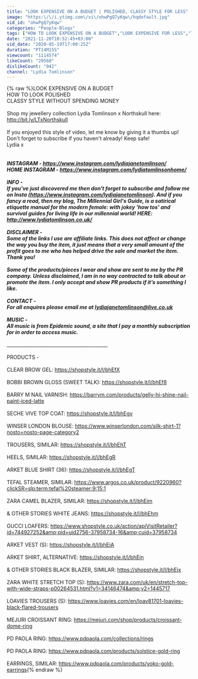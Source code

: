 ```yaml
---
title: "LOOK EXPENSIVE ON A BUDGET | POLISHED, CLASSY STYLE FOR LESS"
image: "https:\/\/i.ytimg.com\/vi\/ohwPgQ7yKqw\/hqdefault.jpg"
vid_id: "ohwPgQ7yKqw"
categories: "People-Blogs"
tags: ["HOW TO LOOK EXPENSIVE ON A BUDGET","LOOK EXPENSIVE FOR LESS","look classy"]
date: "2021-11-20T10:52:45+03:00"
vid_date: "2020-05-19T17:00:25Z"
duration: "PT14M15S"
viewcount: "1114574"
likeCount: "29560"
dislikeCount: "942"
channel: "Lydia Tomlinson"
---
```

{% raw %}LOOK EXPENSIVE ON A BUDGET<br />HOW TO LOOK POLISHED<br />CLASSY STYLE WITHOUT SPENDING MONEY <br /><br />Shop my jewellery collection Lydia Tomlinson x Northskull here: <a rel="nofollow" target="blank" href="http://bit.ly/LTxNorthskull">http://bit.ly/LTxNorthskull</a><br /><br />If you enjoyed this style of video, let me know by giving it a thumbs up! Don't forget to subscribe if you haven't already! Keep safe!<br />Lydia x <br />___________________________________<br /><br />INSTAGRAM - <a rel="nofollow" target="blank" href="https://www.instagram.com/lydiajanetomlinson/">https://www.instagram.com/lydiajanetomlinson/</a><br />HOME INSTAGRAM - <a rel="nofollow" target="blank" href="https://www.instagram.com/lydiatomlinsonhome/">https://www.instagram.com/lydiatomlinsonhome/</a><br /><br />INFO - <br />If you've just discovered me then don't forget to subscribe and follow me on Insta (<a rel="nofollow" target="blank" href="https://www.instagram.com/lydiajanetomlinson).">https://www.instagram.com/lydiajanetomlinson).</a> And if you fancy a read, then my blog, The Millennial Girl's Guide, is a satirical etiquette manual for the modern female: with jokey 'how tos' and survival guides for living life in our millennial world! HERE: <a rel="nofollow" target="blank" href="http://www.lydiatomlinson.co.uk/">http://www.lydiatomlinson.co.uk/</a> <br /> <br />DISCLAIMER -<br />Some of the links I use are affiliate links. This does not affect or change the way you buy the item, it just means that a very small amount of the profit goes to me who has helped drive the sale and market the item. Thank you! <br /><br />Some of the products/pieces I wear and show are sent to me by the PR company. Unless disclaimed, I am in no way contracted to talk about or promote the item. I only accept and show PR products if it’s something I like.<br /><br />CONTACT -<br />For all enquires please email me at lydiajanetomlinson@live.co.uk <br /><br />MUSIC - <br />All music is from Epidemic sound, a site that I pay a monthly subscription for in order to access music.<br /><br />______________________________________________________________________________ <br /><br />PRODUCTS -<br /><br />CLEAR BROW GEL: <a rel="nofollow" target="blank" href="https://shopstyle.it/l/bhEfX">https://shopstyle.it/l/bhEfX</a><br /><br />BOBBI BROWN GLOSS (SWEET TALK): <a rel="nofollow" target="blank" href="https://shopstyle.it/l/bhEf8">https://shopstyle.it/l/bhEf8</a><br /><br />BARRY M NAIL VARNISH: <a rel="nofollow" target="blank" href="https://barrym.com/products/gelly-hi-shine-nail-paint-iced-latte">https://barrym.com/products/gelly-hi-shine-nail-paint-iced-latte</a><br /><br />SECHE VIVE TOP COAT: <a rel="nofollow" target="blank" href="https://shopstyle.it/l/bhEgv">https://shopstyle.it/l/bhEgv</a><br /><br />WINSER LONDON BLOUSE: <a rel="nofollow" target="blank" href="https://www.winserlondon.com/silk-shirt-1?nosto=nosto-page-category2">https://www.winserlondon.com/silk-shirt-1?nosto=nosto-page-category2</a><br /><br />TROUSERS, SIMILAR: <a rel="nofollow" target="blank" href="https://shopstyle.it/l/bhEhT">https://shopstyle.it/l/bhEhT</a><br /><br />HEELS, SIMILAR: <a rel="nofollow" target="blank" href="https://shopstyle.it/l/bhEgR">https://shopstyle.it/l/bhEgR</a><br /><br />ARKET BLUE SHIRT (36): <a rel="nofollow" target="blank" href="https://shopstyle.it/l/bhEgT">https://shopstyle.it/l/bhEgT</a><br /><br />TEFAL STEAMER, SIMILAR: <a rel="nofollow" target="blank" href="https://www.argos.co.uk/product/9220960?clickSR=slp:term:tefal%20steamer:9:15:1">https://www.argos.co.uk/product/9220960?clickSR=slp:term:tefal%20steamer:9:15:1</a><br /><br />ZARA CAMEL BLAZER, SIMILAR: <a rel="nofollow" target="blank" href="https://shopstyle.it/l/bhEim">https://shopstyle.it/l/bhEim</a><br /><br />&amp; OTHER STORIES WHITE JEANS: <a rel="nofollow" target="blank" href="https://shopstyle.it/l/bhEhm">https://shopstyle.it/l/bhEhm</a><br /><br />GUCCI LOAFERS: <a rel="nofollow" target="blank" href="https://www.shopstyle.co.uk/action/apiVisitRetailer?id=744927252&amp;pid=uid2756-37958734-16&amp;cuid=37958734">https://www.shopstyle.co.uk/action/apiVisitRetailer?id=744927252&amp;pid=uid2756-37958734-16&amp;cuid=37958734</a><br /><br />ARKET VEST (S): <a rel="nofollow" target="blank" href="https://shopstyle.it/l/bhEiA">https://shopstyle.it/l/bhEiA</a><br /><br />ARKET SHIRT, ALTERNATIVE: <a rel="nofollow" target="blank" href="https://shopstyle.it/l/bhEjn">https://shopstyle.it/l/bhEjn</a><br /><br />&amp; OTHER STORIES BLACK BLAZER, SIMILAR: <a rel="nofollow" target="blank" href="https://shopstyle.it/l/bhEjx">https://shopstyle.it/l/bhEjx</a><br /><br />ZARA WHITE STRETCH TOP (S): <a rel="nofollow" target="blank" href="https://www.zara.com/uk/en/stretch-top-with-wide-straps-p00264531.html?v1=34146474&amp;v2=1445717">https://www.zara.com/uk/en/stretch-top-with-wide-straps-p00264531.html?v1=34146474&amp;v2=1445717</a><br /><br />LOAVIES TROUSERS (S): <a rel="nofollow" target="blank" href="https://www.loavies.com/en/loav81701-loavies-black-flared-trousers">https://www.loavies.com/en/loav81701-loavies-black-flared-trousers</a><br /><br />MEJURI CROISSANT RING: <a rel="nofollow" target="blank" href="https://mejuri.com/shop/products/croissant-dome-ring">https://mejuri.com/shop/products/croissant-dome-ring</a><br /><br />PD PAOLA RING: <a rel="nofollow" target="blank" href="https://www.pdpaola.com/collections/rings">https://www.pdpaola.com/collections/rings</a><br /><br />PD PAOLA RING: <a rel="nofollow" target="blank" href="https://www.pdpaola.com/products/solstice-gold-ring">https://www.pdpaola.com/products/solstice-gold-ring</a><br /><br />EARRINGS, SIMILAR: <a rel="nofollow" target="blank" href="https://www.pdpaola.com/products/yoko-gold-earrings">https://www.pdpaola.com/products/yoko-gold-earrings</a>{% endraw %}
